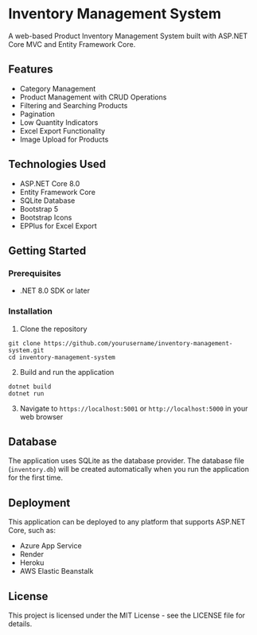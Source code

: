 # Inventory Management System

A web-based Product Inventory Management System built with ASP.NET Core MVC and Entity Framework Core.

## Features

- Category Management
- Product Management with CRUD Operations
- Filtering and Searching Products
- Pagination
- Low Quantity Indicators
- Excel Export Functionality
- Image Upload for Products

## Technologies Used

- ASP.NET Core 8.0
- Entity Framework Core
- SQLite Database
- Bootstrap 5
- Bootstrap Icons
- EPPlus for Excel Export

## Getting Started

### Prerequisites

- .NET 8.0 SDK or later

### Installation

1. Clone the repository
```
git clone https://github.com/yourusername/inventory-management-system.git
cd inventory-management-system
```

2. Build and run the application
```
dotnet build
dotnet run
```

3. Navigate to `https://localhost:5001` or `http://localhost:5000` in your web browser

## Database

The application uses SQLite as the database provider. The database file (`inventory.db`) will be created automatically when you run the application for the first time.

## Deployment

This application can be deployed to any platform that supports ASP.NET Core, such as:
- Azure App Service
- Render
- Heroku
- AWS Elastic Beanstalk

## License

This project is licensed under the MIT License - see the LICENSE file for details. 